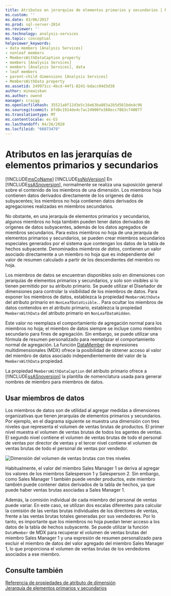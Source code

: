 ```yaml
---
title: Atributos en jerarquías de elementos primarios y secundarios | Microsoft Docs
ms.custom: ''
ms.date: 03/06/2017
ms.prod: sql-server-2014
ms.reviewer: ''
ms.technology: analysis-services
ms.topic: conceptual
helpviewer_keywords:
- data members [Analysis Services]
- nonleaf members
- MembersWithDataCaption property
- members [Analysis Services]
- members [Analysis Services], data
- leaf members
- parent-child dimensions [Analysis Services]
- MembersWithData property
ms.assetid: 249971cc-4bcd-44f1-8241-bdacc04d3d38
author: minewiskan
ms.author: owend
manager: craigg
ms.openlocfilehash: 35521a8f12d3e5c16e63ba883a2b5d561bde4c96
ms.sourcegitcommit: 6fd8c1914de4c7ac24900fe388ecc7883c740077
ms.translationtype: MT
ms.contentlocale: es-ES
ms.lasthandoff: 04/26/2020
ms.locfileid: "66073479"
---
```

# <a name="attributes-in-parent-child-hierarchies"></a>Atributos en las jerarquías de elementos primarios y secundarios
  [!INCLUDE[msCoName](../../includes/msconame-md.md)] [!INCLUDE[ssNoVersion](../../includes/ssnoversion-md.md)] En [!INCLUDE[ssASnoversion](../../../includes/ssasnoversion-md.md)], normalmente se realiza una suposición general sobre el contenido de los miembros de una dimensión. Los miembros hoja contienen datos derivados directamente de los orígenes de datos subyacentes; los miembros no hoja contienen datos derivados de agregaciones realizadas en miembros secundarios.  
  
 No obstante, en una jerarquía de elementos primarios y secundarios, algunos miembros no hoja también pueden tener datos derivados de orígenes de datos subyacentes, además de los datos agregados de miembros secundarios. Para estos miembros no hoja de una jerarquía de elementos primarios y secundarios, se pueden crear miembros secundarios especiales generados por el sistema que contengan los datos de la tabla de hechos subyacente. Denominados *miembros de datos*, contienen un valor asociado directamente a un miembro no hoja que es independiente del valor de resumen calculado a partir de los descendientes del miembro no hoja.  
  
 Los miembros de datos se encuentran disponibles solo en dimensiones con jerarquías de elementos primarios y secundarios, y solo son visibles si lo tienen permitido por su atributo primario. Se puede utilizar el Diseñador de dimensiones para controlar la visibilidad de los miembros de datos. Para exponer los miembros de datos, establezca la propiedad `MembersWithData` del atributo primario en `NonLeafDataVisible.`. Para ocultar los miembros de datos contenidos en el atributo primario, establezca la propiedad `MembersWithData` del atributo primario en `NonLeafDataHidden`.  
  
 Este valor no reemplaza el comportamiento de agregación normal para los miembros no hoja; el miembro de datos siempre se incluye como miembro secundario para fines de agregación. Sin embargo, se puede utilizar una fórmula de resumen personalizado para reemplazar el comportamiento normal de agregación. La función [DataMember](/sql/mdx/datamember-mdx) de expresiones multidimensionales (MDX) ofrece la posibilidad de obtener acceso al valor del miembro de datos asociado independientemente del valor de la `MembersWithData` propiedad.  
  
 La propiedad `MembersWithDataCaption` del atributo primario ofrece a [!INCLUDE[ssASnoversion](../../../includes/ssasnoversion-md.md)] la plantilla de nomenclatura usada para generar nombres de miembro para miembros de datos.  
  
## <a name="using-data-members"></a>Usar miembros de datos  
 Los miembros de datos son de utilidad al agregar medidas a dimensiones organizativas que tienen jerarquías de elementos primarios y secundarios. Por ejemplo, en el diagrama siguiente se muestra una dimensión con tres niveles que representa el volumen de ventas brutas de productos. El primer nivel muestra el volumen de ventas brutas de todos los agentes de ventas. El segundo nivel contiene el volumen de ventas brutas de todo el personal de ventas por director de ventas y el tercer nivel contiene el volumen de ventas brutas de todo el personal de ventas por vendedor.  
  
 ![Dimensión del volumen de ventas brutas con tres niveles](../media/agdatamember1.gif "Dimensión del volumen de ventas brutas con tres niveles")  
  
 Habitualmente, el valor del miembro Sales Manager 1 se deriva al agregar los valores de los miembros Salesperson 1 y Salesperson 2. Sin embargo, como Sales Manager 1 también puede vender productos, este miembro también puede contener datos derivados de la tabla de hechos, ya que puede haber ventas brutas asociadas a Sales Manager 1.  
  
 Además, la comisión individual de cada miembro del personal de ventas puede variar. En este caso, se utilizan dos escalas diferentes para calcular la comisión de las ventas brutas individuales de los directores de ventas, frente a las ventas brutas totales generadas por sus vendedores. Por lo tanto, es importante que los miembros no hoja puedan tener acceso a los datos de la tabla de hechos subyacente. Se puede utilizar la función `DataMember` de MDX para recuperar el volumen de ventas brutas del miembro Sales Manager 1 y una expresión de resumen personalizado para excluir el miembro de datos del valor agregado del miembro Sales Manager 1, lo que proporciona el volumen de ventas brutas de los vendedores asociados a ese miembro.  
  
## <a name="see-also"></a>Consulte también  
 [Referencia de propiedades de atributo de dimensión](dimension-attribute-properties-reference.md)   
 [Jerarquía de elementos primarios y secundarios](parent-child-dimension.md)  
  
  
